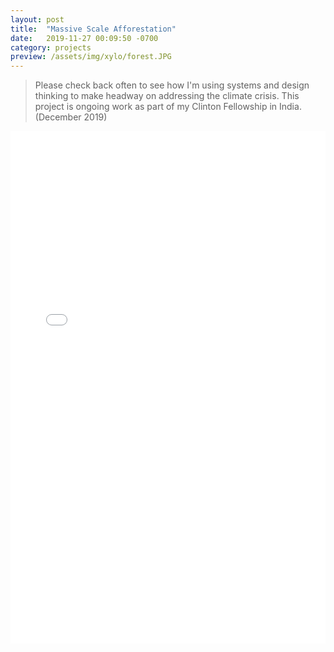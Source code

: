 ```yaml
---
layout: post
title:  "Massive Scale Afforestation"
date:   2019-11-27 00:09:50 -0700
category: projects
preview: /assets/img/xylo/forest.JPG
---
```


> Please check back often to see how I'm using systems and design thinking to make headway on addressing the climate crisis. This project is ongoing work as part of my Clinton Fellowship in India. (December 2019)

<embed src="/assets/files/designreport.pdf" height="820px" width="100%" />
